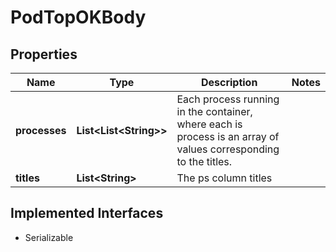 

# PodTopOKBody


## Properties

| Name | Type | Description | Notes |
|------------ | ------------- | ------------- | -------------|
|**processes** | **List&lt;List&lt;String&gt;&gt;** | Each process running in the container, where each is process is an array of values corresponding to the titles. |  |
|**titles** | **List&lt;String&gt;** | The ps column titles |  |


## Implemented Interfaces

* Serializable


